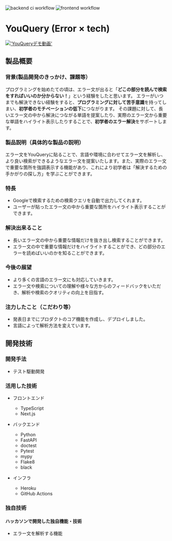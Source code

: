 ![backend ci workflow](https://github.com/jphacks/E_2202/actions/workflows/python-code-check.yml/badge.svg) 
![frontend workflow](https://github.com/jphacks/E_2202/actions/workflows/heroku-dev-frontend.yml/badge.svg) 

# YouQuery (Error × tech)
[!['YouQueryデモ動画'](https://user-images.githubusercontent.com/33239413/197319605-4e4b7068-4324-439e-9a37-ef9bac0661ad.png)](https://youtu.be/hggn2hezdVw)

## 製品概要
### 背景(製品開発のきっかけ、課題等）
プログラミングを始めたての頃は、エラー文が出ると「**どこの部分を読んで検索をすればいいのか分からない！**」という経験をしたと思います。
エラーがいつまでも解決できない経験をすると、**プログラミングに対して苦手意識**を持ってしまい、**初学者のモチベーションの低下**につながります。
その課題に対して、長いエラー文の中から解決につながる単語を提案したり、実際のエラー文から重要な単語をハイライト表示したりすることで、**初学者のエラー解決**をサポートします。

### 製品説明（具体的な製品の説明）
エラー文をYouQueryに貼ることで、言語や環境に合わせてエラー文を解析し、より良い検索ができるようなエラー文を提案いたします。また、実際のエラー文で重要な箇所を強調表示する機能があり、これにより初学者は「解決するための手かがりの探し方」を学ぶことができます。

### 特長
* Googleで検索するための検索クエリを自動で出力してくれます。
* ユーザーが貼ったエラー文の中から重要な箇所をハイライト表示することができます。

### 解決出来ること
* 長いエラー文の中から重要な情報だけを抜き出し検索することができます。
* エラー文の中で重要な情報だけをハイライトすることができ、どの部分のエラーを読めばいいのかを知ることができます。

### 今後の展望
* より多くの言語のエラー文にも対応していきます。
* エラー文や検索についての理解や様々な方からのフィードバックをいただき、解析や検索のクオリティの向上を目指す。

### 注力したこと（こだわり等）
* 発表日までにプロダクトのコア機能を作成し、デプロイしました。
* 言語によって解析方法を変えています。

## 開発技術

### 開発手法
- テスト駆動開発

### 活用した技術
- フロントエンド
  - TypeScript
  - Next.js
 
- バックエンド
  - Python
  - FastAPI
  - doctest
  - Pytest
  - mypy
  - Flake8
  - black
  
- インフラ
  - Heroku
  - GitHub Actions

### 独自技術
#### ハッカソンで開発した独自機能・技術
- エラー文を解析する機能


